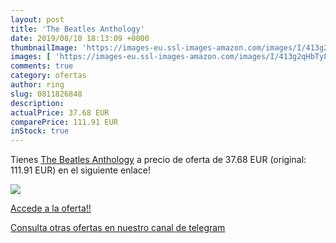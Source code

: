 ```yaml
---
layout: post
title: 'The Beatles Anthology'
date: 2019/08/10 18:13:09 +0000
thumbnailImage: 'https://images-eu.ssl-images-amazon.com/images/I/413g2qHbTyL._SL200_.jpg'
images: [ 'https://images-eu.ssl-images-amazon.com/images/I/413g2qHbTyL._SL200_.jpg' ]
comments: true
category: ofertas
author: ring
slug: 0811826848
description:
actualPrice: 37.68 EUR
comparePrice: 111.91 EUR
inStock: true
---
```


Tienes [The Beatles Anthology](https://www.amazon.com/dp/0811826848/?tag=redken08-20) a precio de oferta de 37.68 EUR (original: 111.91 EUR) en el siguiente enlace!

[![](https://images-eu.ssl-images-amazon.com/images/I/413g2qHbTyL._SL200_.jpg)](https://www.amazon.com/dp/0811826848/?tag=redken08-20)

[Accede a la oferta!!](https://www.amazon.com/dp/0811826848/?tag=redken08-20)

[Consulta otras ofertas en nuestro canal de telegram](https://t.me/s/ofertas25)
